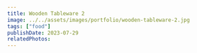 ```yaml
---
title: Wooden Tableware 2
image: ../../assets/images/portfolio/wooden-tableware-2.jpg
tags: ["food"]
publishDate: 2023-07-29
relatedPhotos:
---
```

